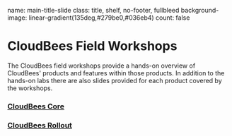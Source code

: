 name: main-title-slide
class: title, shelf, no-footer, fullbleed
background-image: linear-gradient(135deg,#279be0,#036eb4)
count: false

# CloudBees Field Workshops

The CloudBees field workshops provide a hands-on overview of CloudBees' products and features within those products. In addition to the hands-on labs there are also slides provided for each product covered by the workshops.

### [CloudBees Core](core/)

### [CloudBees Rollout](rollout/)
